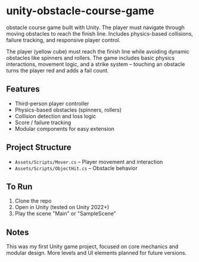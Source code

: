 # unity-obstacle-course-game
obstacle course game built with Unity. The player must navigate through moving obstacles to reach the finish line. Includes physics-based collisions, failure tracking, and responsive player control.


The player (yellow cube) must reach the finish line while avoiding dynamic obstacles like spinners and rollers. The game includes basic physics interactions, movement logic, and a strike system – touching an obstacle turns the player red and adds a fail count.

## Features
- Third-person player controller
- Physics-based obstacles (spinners, rollers)
- Collision detection and loss logic
- Score / failure tracking
- Modular components for easy extension

## Project Structure
- `Assets/Scripts/Mover.cs` – Player movement and interaction
- `Assets/Scripts/ObjectHit.cs` – Obstacle behavior

## To Run
1. Clone the repo
2. Open in Unity (tested on Unity 2022+)
3. Play the scene "Main" or "SampleScene"

## Notes
This was my first Unity game project, focused on core mechanics and modular design. More levels and UI elements planned for future versions.

